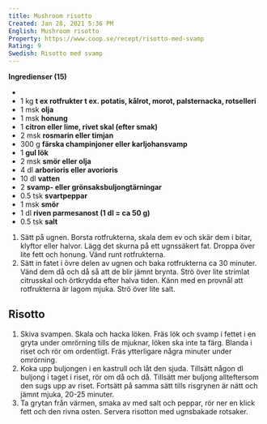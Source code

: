 ```yaml
---
title: Mushroom risotto
Created: Jan 28, 2021 5:36 PM
English: Mushroom risotto
Property: https://www.coop.se/recept/risotto-med-svamp
Rating: 9
Swedish: Risotto med svamp
---
```

**Ingredienser (15)** 

- 
- 1 kg **t ex rotfrukter t ex. potatis, kålrot, morot, palsternacka, rotselleri**
- 1 msk **olja**
- 1 msk **honung**
- 1 **citron eller lime, rivet skal (efter smak)**
- 2 msk **rosmarin eller timjan**
- 300 g **färska champinjoner eller karljohansvamp**
- 1 **gul lök**
- 2 msk **smör eller olja**
- 4 dl **arborioris eller avorioris**
- 10 dl **vatten**
- 2 **svamp- eller grönsaksbuljongtärningar**
- 0.5 tsk **svartpeppar**
- 1 msk **smör**
- 1 dl **riven parmesanost (1 dl = ca 50 g)**
- 0.5 tsk **salt**

1. Sätt på ugnen. Borsta rotfrukterna, skala dem ev och skär dem i bitar, klyftor eller halvor. Lägg det skurna på ett ugnssäkert fat. Droppa över lite fett och honung. Vänd runt rotfrukterna.
2. Sätt in fatet i övre delen av ugnen och baka rotfrukterna ca 30 minuter. Vänd dem då och då så att de blir jämnt brynta. Strö över lite strimlat citrusskal och örtkrydda efter halva tiden. Känn med en provnål att rotfrukterna är lagom mjuka. Strö över lite salt.

## **Risotto**

1. Skiva svampen. Skala och hacka löken. Fräs lök och svamp i fettet i en gryta under omrörning tills de mjuknar, löken ska inte ta färg. Blanda i riset och rör om ordentligt. Fräs ytterligare några minuter under omrörning.
2. Koka upp buljongen i en kastrull och låt den sjuda. Tillsätt någon dl buljong i taget i riset, rör om då och då. Tillsätt mer buljong allteftersom den sugs upp av riset. Fortsätt på samma sätt tills risgrynen är nätt och jämnt mjuka, 20-25 minuter.
3. Ta grytan från värmen, smaka av med salt och peppar, rör ner en klick fett och den rivna osten. Servera risotton med ugnsbakade rotsaker.